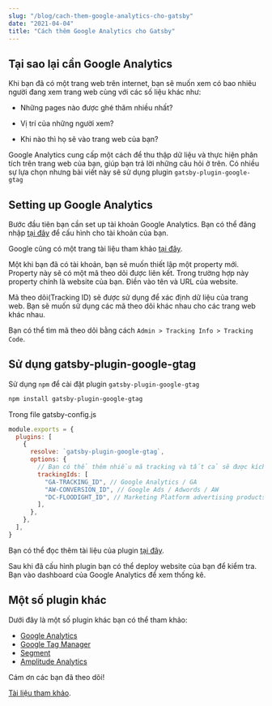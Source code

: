 ```yaml
---
slug: "/blog/cach-them-google-analytics-cho-gatsby"
date: "2021-04-04"
title: "Cách thêm Google Analytics cho Gatsby"
---
```


## Tại sao lại cần Google Analytics

Khi bạn đã có một trang web trên internet, bạn sẽ muốn xem có bao nhiêu người đang xem trang web cùng với các số liệu khác như:

- Những pages nào được ghé thăm nhiều nhất?

- Vị trí của những người xem?

- Khi nào thì họ sẽ vào trang web của bạn?

Google Analytics cung cấp một cách để thu thập dữ liệu và thực hiện phân tích trên trang web của bạn, giúp bạn trả lời những câu hỏi ở trên. Có nhiều sự lựa chọn nhưng bài viết này sẽ sử dụng plugin `gatsby-plugin-google-gtag`

## Setting up Google Analytics

Bước đầu tiên bạn cần set up tài khoản Google Analytics. Bạn có thể đăng nhập [tại đây](https://analytics.google.com/) để cấu hình cho tài khoản của bạn.

Google cũng có một trang tài liệu tham khảo [tại đây](https://support.google.com/analytics/answer/1008015?hl=vi).

Một khi bạn đã có tài khoản, bạn sẽ muốn thiết lập một property mới. Property này sẽ có một mã theo dõi được liên kết. Trong trường hợp này property chính là website của bạn. Điền vào tên và URL của website.

Mã theo dõi(Tracking ID) sẽ được sử dụng để xác định dữ liệu của trang web. Bạn sẽ muốn sử dụng các mã theo dõi khác nhau cho các trang web khác nhau.

Bạn có thể tìm mã theo dõi bằng cách `Admin > Tracking Info > Tracking Code`.

## Sử dụng gatsby-plugin-google-gtag

Sử dụng `npm` để cài đặt plugin `gatsby-plugin-google-gtag`

```bash
npm install gatsby-plugin-google-gtag
```

Trong file gatsby-config.js

```js
module.exports = {
  plugins: [
    {
      resolve: `gatsby-plugin-google-gtag`,
      options: {
        // Bạn có thể thêm nhiều mã tracking và tất cả sẽ được kích hoạt
        trackingIds: [
          "GA-TRACKING_ID", // Google Analytics / GA
          "AW-CONVERSION_ID", // Google Ads / Adwords / AW
          "DC-FLOODIGHT_ID", // Marketing Platform advertising products (Display & Video 360, Search Ads 360, and Campaign Manager)
        ],
      },
    },
  ],
}
```

Bạn có thể đọc thêm tài liệu của plugin [tại đây](https://www.gatsbyjs.com/plugins/gatsby-plugin-google-gtag/).

Sau khi đã cấu hình plugin bạn có thể deploy website của bạn để kiểm tra. Bạn vào dashboard của Google Analytics để xem thống kê.

## Một số plugin khác

Dưới đây là một số plugin khác bạn có thể tham khảo:

- [Google Analytics](https://www.gatsbyjs.com/plugins/gatsby-plugin-google-analytics/)
- [Google Tag Manager](https://www.gatsbyjs.com/plugins/gatsby-plugin-google-tagmanager/)
- [Segment](https://www.gatsbyjs.com/plugins/gatsby-plugin-segment-js)
- [Amplitude Analytics](https://www.gatsbyjs.com/plugins/gatsby-plugin-amplitude-analytics)

Cám ơn các bạn đã theo dõi!

[Tài liệu tham khảo](https://www.gatsbyjs.com/docs/how-to/adding-common-features/adding-analytics/).
